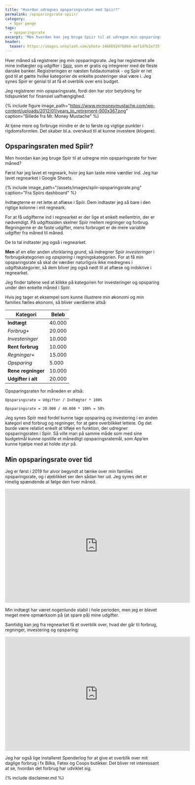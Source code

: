 ```yaml
---
title: "Hvordan udregnes opsparingsraten med Spiir?"
permalink: /opsparingsrate-spiir/
category:
  - Spar penge
tags:
  - opsparingsrate
excerpt: "Men hvordan kan jeg bruge Spiir til at udregne min opsparingsrate for hver måned?"
header:
  teaser: https://images.unsplash.com/photo-1466692476868-aef1dfb1e735?ixlib=rb-1.2.1&ixid=eyJhcHBfaWQiOjEyMDd9&auto=format&fit=crop&w=400&q=80
---
```


Hver måned så registrerer jeg min opsparingsrate. Jeg har registreret alle mine indtægter og udgifter i [Spiir](http://www.spiir.dk), som er gratis og integrerer med de fleste danske banker. Registreringen er næsten fuldautomatisk - og Spiir er ret god til at gætte hvilke kategorier de enkelte posteringer skal være i. Jeg synes Spiir er genial til at få et overblik over ens budget.

Jeg registrerer min opsparingsrate, fordi den har stor betydning for tidspunktet for finansiel uafhængighed.

{% include figure image_path="https://www.mrmoneymustache.com/wp-content/uploads/2012/01/years_to_retirement-900x367.png" caption="Billede fra Mr. Money Mustache" %}

At tjene mere og forbruge mindre er de to første og vigtige punkter i rigdomsformlen. Det skaber bl.a. overskud til at kunne investere (klogere).

## Opsparingsraten med Spiir?

Men hvordan kan jeg bruge Spiir til at udregne min opsparingsrate for hver måned?

Først har jeg lavet et regneark, hvor jeg kan taste mine værdier ind. Jeg har lavet regnearket i Google Sheets.

{% include image_path="/assets/images/spiir-opsparingsrate.png" caption="Fra Spiirs dashboard" %}

Indtægterne er ret lette at aflæse i Spiir. Dem indtaster jeg så bare i den rigtige kolonne i mit regneark.

For at få udgifterne ind i regnearket er der lige et enkelt mellemtrin, der er nødvendigt. På udgiftssiden skelner Spiir mellem regninger og forbrug. Regningerne er de faste udgifter, mens forbruget er de mere variable udgifter fra måned til måned.

De to tal indtaster jeg også i regnearket.

**Men** af en eller anden uforklaring grund, så indregner Spiir _investeringer_ i forbrugskategorien og _opsparing_ i regningskategorien. For at få min opsparingsrate så skal de værdier naturligvis ikke medregnes i udgiftskategorier, så dem bliver jeg også nødt til at aflæse og indskrive i regnearket.

Jeg finder tallene ved at klikke på kategorien for investeringer og opsparing under den enkelte måned i Spiir.

Hvis jeg tager et eksempel som kunne illustrere min økonomi og min families fælles økonomi, så bliver værdierne altså:

| Kategori           | Beløb  |
|--------------------|--------|
| **Indtægt**        | 40.000 |
| _Forbrug+_         | 20.000 |
| _Investeringer_    | 10.000 |
| **Rent forbrug**   | 10.000 |
| _Regninger+_       | 15.000 |
| _Opsparing_        |  5.000 |
| **Rene regninger** | 10.000 |
| **Udgifter i alt** | 20.000 |

Opsparingsraten for måneden er altså:

    Opsparingsrate = Udgifter / Indtægter * 100%

    Opsparingsrate = 20.000 / 40.000 * 100% = 50%

Jeg synes Spiir med fordel kunne tage opsparing og investering i en anden kategori end forbrug og regninger, for at gøre overblikket lettere. Og det burde være relativt enkelt at tilføje en funktion, der udregner opsparingsraten i Spiir. Så ville man på samme måde som med sine budgetmål kunne opstille et månedligt opsparingsratemål, som App’en kunne hjælpe med at holde styr på.

## Min opsparingsrate over tid

Jeg er først i 2019 for alvor begyndt at tænke over min families opsparingsrate, og i øjeblikket ser den sådan her ud. Jeg synes det er rimelig spændende at følge den hver måned.

<iframe width="600" height="371" seamless frameborder="0" scrolling="no" src="https://docs.google.com/spreadsheets/d/e/2PACX-1vQKZZbdj1cM5A4yCXjtjhxowXHoMhioXI-OR-mEPmmGgqQhcSr250VUM8SGVvRkWZziWUYleizmqAC2/pubchart?oid=1351454595&amp;format=image"></iframe>

Min indtægt har været nogenlunde stabil i hele perioden, men jeg er blevet meget mere opmærksom på (at spare på) mine udgifter.

Samtidig kan jeg fra regnearket få et overblik over, hvad der går til forbrug, regninger, investering og opsparing:

<iframe width="600" height="371" seamless frameborder="0" scrolling="no" src="https://docs.google.com/spreadsheets/d/e/2PACX-1vQKZZbdj1cM5A4yCXjtjhxowXHoMhioXI-OR-mEPmmGgqQhcSr250VUM8SGVvRkWZziWUYleizmqAC2/pubchart?oid=1102868236&amp;format=image"></iframe>

Jeg har også lige installeret Spenderlog for at give et overblik over mit daglige forbrug i fx Bilka, Føtex og Coops butikker. Det bliver ret interessant at se, hvordan det forbrug har udviklet sig.

{% include disclaimer.md %}
